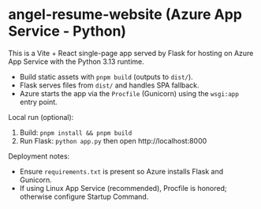 # angel-resume-website (Azure App Service - Python)

This is a Vite + React single-page app served by Flask for hosting on Azure App Service with the Python 3.13 runtime.

- Build static assets with `pnpm build` (outputs to `dist/`).
- Flask serves files from `dist/` and handles SPA fallback.
- Azure starts the app via the `Procfile` (Gunicorn) using the `wsgi:app` entry point.

Local run (optional):
1. Build: `pnpm install && pnpm build`
2. Run Flask: `python app.py` then open http://localhost:8000

Deployment notes:
- Ensure `requirements.txt` is present so Azure installs Flask and Gunicorn.
- If using Linux App Service (recommended), Procfile is honored; otherwise configure Startup Command.
